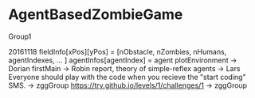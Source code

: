 # AgentBasedZombieGame
Group1

20161118
fieldInfo[xPos][yPos] = [nObstacle, nZombies, nHumans, agentIndexes, ... ]
agentInfos[agentIndex] = agent
plotEnvironment -> Dorian
firstMain -> Robin 
report, theory of simple-reflex agents -> Lars
Everyone should play with the code when you recieve the "start coding" SMS. -> zggGroup
https://try.github.io/levels/1/challenges/1 -> zggGroup





